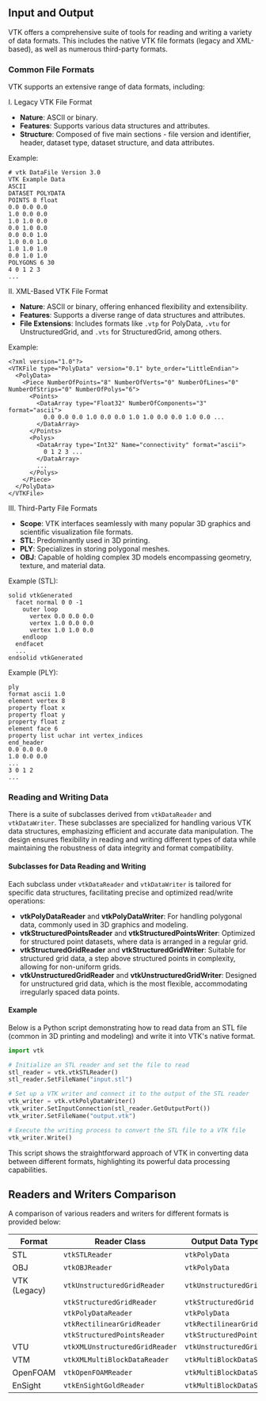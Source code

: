 ## Input and Output

VTK offers a comprehensive suite of tools for reading and writing a variety of data formats. This includes the native VTK file formats (legacy and XML-based), as well as numerous third-party formats.

### Common File Formats

VTK supports an extensive range of data formats, including:

I. Legacy VTK File Format

- **Nature**: ASCII or binary.
- **Features**: Supports various data structures and attributes.
- **Structure**: Composed of five main sections - file version and identifier, header, dataset type, dataset structure, and data attributes.

Example:

```
# vtk DataFile Version 3.0
VTK Example Data
ASCII
DATASET POLYDATA
POINTS 8 float
0.0 0.0 0.0
1.0 0.0 0.0
1.0 1.0 0.0
0.0 1.0 0.0
0.0 0.0 1.0
1.0 0.0 1.0
1.0 1.0 1.0
0.0 1.0 1.0
POLYGONS 6 30
4 0 1 2 3
...
```

II. XML-Based VTK File Format

- **Nature**: ASCII or binary, offering enhanced flexibility and extensibility.
- **Features**: Supports a diverse range of data structures and attributes.
- **File Extensions**: Includes formats like `.vtp` for PolyData, `.vtu` for UnstructuredGrid, and `.vts` for StructuredGrid, among others.

Example:

```
<?xml version="1.0"?>
<VTKFile type="PolyData" version="0.1" byte_order="LittleEndian">
  <PolyData>
    <Piece NumberOfPoints="8" NumberOfVerts="0" NumberOfLines="0" NumberOfStrips="0" NumberOfPolys="6">
      <Points>
        <DataArray type="Float32" NumberOfComponents="3" format="ascii">
          0.0 0.0 0.0 1.0 0.0 0.0 1.0 1.0 0.0 0.0 1.0 0.0 ...
        </DataArray>
      </Points>
      <Polys>
        <DataArray type="Int32" Name="connectivity" format="ascii">
          0 1 2 3 ...
        </DataArray>
        ...
      </Polys>
    </Piece>
  </PolyData>
</VTKFile>
```

III. Third-Party File Formats

- **Scope**: VTK interfaces seamlessly with many popular 3D graphics and scientific visualization file formats.
- **STL**: Predominantly used in 3D printing.
- **PLY**: Specializes in storing polygonal meshes.
- **OBJ**: Capable of holding complex 3D models encompassing geometry, texture, and material data.

Example (STL):

```
solid vtkGenerated
  facet normal 0 0 -1
    outer loop
      vertex 0.0 0.0 0.0
      vertex 1.0 0.0 0.0
      vertex 1.0 1.0 0.0
    endloop
  endfacet
  ...
endsolid vtkGenerated
```

Example (PLY):

```
ply
format ascii 1.0
element vertex 8
property float x
property float y
property float z
element face 6
property list uchar int vertex_indices
end_header
0.0 0.0 0.0
1.0 0.0 0.0
...
3 0 1 2
...
```

### Reading and Writing Data

There is a suite of subclasses derived from `vtkDataReader` and `vtkDataWriter`. These subclasses are specialized for handling various VTK data structures, emphasizing efficient and accurate data manipulation. The design ensures flexibility in reading and writing different types of data while maintaining the robustness of data integrity and format compatibility.

#### Subclasses for Data Reading and Writing

Each subclass under `vtkDataReader` and `vtkDataWriter` is tailored for specific data structures, facilitating precise and optimized read/write operations:

- **vtkPolyDataReader** and **vtkPolyDataWriter**: For handling polygonal data, commonly used in 3D graphics and modeling.
- **vtkStructuredPointsReader** and **vtkStructuredPointsWriter**: Optimized for structured point datasets, where data is arranged in a regular grid.
- **vtkStructuredGridReader** and **vtkStructuredGridWriter**: Suitable for structured grid data, a step above structured points in complexity, allowing for non-uniform grids.
- **vtkUnstructuredGridReader** and **vtkUnstructuredGridWriter**: Designed for unstructured grid data, which is the most flexible, accommodating irregularly spaced data points.

#### Example

Below is a Python script demonstrating how to read data from an STL file (common in 3D printing and modeling) and write it into VTK's native format.

```python
import vtk

# Initialize an STL reader and set the file to read
stl_reader = vtk.vtkSTLReader()
stl_reader.SetFileName("input.stl")

# Set up a VTK writer and connect it to the output of the STL reader
vtk_writer = vtk.vtkPolyDataWriter()
vtk_writer.SetInputConnection(stl_reader.GetOutputPort())
vtk_writer.SetFileName("output.vtk")

# Execute the writing process to convert the STL file to a VTK file
vtk_writer.Write()
```

This script shows the straightforward approach of VTK in converting data between different formats, highlighting its powerful data processing capabilities.

## Readers and Writers Comparison

A comparison of various readers and writers for different formats is provided below:

| Format    | Reader Class                    | Output Data Type            | Writer Class                  | Input Data Type          |
|-----------|---------------------------------|-----------------------------|-------------------------------|--------------------------|
| STL       | `vtkSTLReader`                  | `vtkPolyData`               | `vtkSTLWriter`                | `vtkPolyData`            |
| OBJ       | `vtkOBJReader`                  | `vtkPolyData`               | `vtkOBJWriter`                | `vtkPolyData`            |
| VTK (Legacy) | `vtkUnstructuredGridReader`   | `vtkUnstructuredGrid`       | `vtkUnstructuredGridWriter`   | `vtkUnstructuredGrid`    |
|           | `vtkStructuredGridReader`       | `vtkStructuredGrid`         | `vtkStructuredGridWriter`     | `vtkStructuredGrid`      |
|           | `vtkPolyDataReader`             | `vtkPolyData`               | `vtkPolyDataWriter`           | `vtkPolyData`            |
|           | `vtkRectilinearGridReader`      | `vtkRectilinearGrid`        | `vtkRectilinearGridWriter`    | `vtkRectilinearGrid`     |
|           | `vtkStructuredPointsReader`     | `vtkStructuredPoints`       | `vtkStructuredPointsWriter`   | `vtkStructuredPoints`    |
| VTU       | `vtkXMLUnstructuredGridReader`  | `vtkUnstructuredGrid`       | `vtkXMLUnstructuredGridWriter`| `vtkUnstructuredGrid`    |
| VTM       | `vtkXMLMultiBlockDataReader`    | `vtkMultiBlockDataSet`      | `vtkXMLMultiBlockDataWriter`  | `vtkMultiBlockDataSet`   |
| OpenFOAM  | `vtkOpenFOAMReader`             | `vtkMultiBlockDataSet`      | N/A                           | N/A                      |
| EnSight   | `vtkEnSightGoldReader`          | `vtkMultiBlockDataSet`      | N/A                           | N/A                      |
